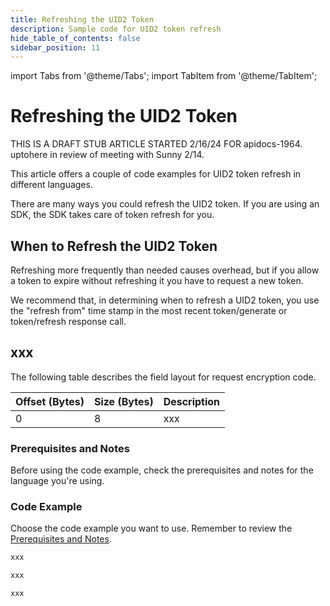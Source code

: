 ```yaml
---
title: Refreshing the UID2 Token
description: Sample code for UID2 token refresh
hide_table_of_contents: false
sidebar_position: 11
---
```


import Tabs from '@theme/Tabs';
import TabItem from '@theme/TabItem';

# Refreshing the UID2 Token



THIS IS A DRAFT STUB ARTICLE STARTED 2/16/24 FOR apidocs-1964. uptohere in review of meeting with Sunny 2/14.



This article offers a couple of code examples for UID2 token refresh in different languages.

There are many ways you could refresh the UID2 token. If you are using an SDK, the SDK takes care of token refresh for you.



## When to Refresh the UID2 Token

Refreshing more frequently than needed causes overhead, but if you allow a token to expire without refreshing it you have to request a new token.

We recommend that, in determining when to refresh a UID2 token, you use the "refresh from" time stamp in the most recent token/generate or token/refresh response call.



## xxx

The following table describes the field layout for request encryption code.

| Offset (Bytes) | Size (Bytes) | Description |
| :--- | :--- | :--- |
| 0 | 8 | xxx |

### Prerequisites and Notes

Before using the code example, check the prerequisites and notes for the language you're using.

### Code Example

Choose the code example you want to use. Remember to review the [Prerequisites and Notes](#prerequisites-and-notes).

<Tabs groupId="language-selection">
<TabItem value='py' label='Python'>

```py title="uid2_request.py"
xxx
```
</TabItem>
<TabItem value='java' label='Java'>

```java title="Uid2Request.java"
xxx
```
</TabItem>
<TabItem value='cs' label='C#'>

```cs title="uid2_request.cs"
xxx
```
</TabItem>
</Tabs>
